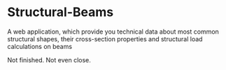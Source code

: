 # Structural-Beams
A web application, which provide you technical data about most common structural shapes, their cross-section properties and structural load calculations on beams

Not finished. Not even close.
